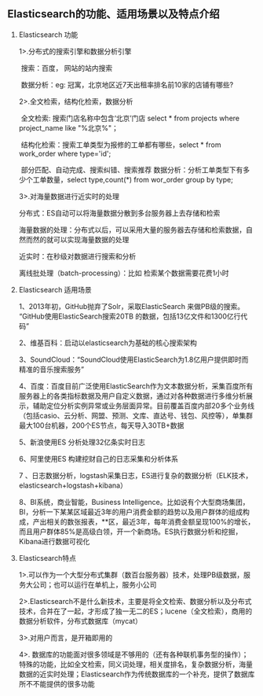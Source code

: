 ## Elasticsearch的功能、适用场景以及特点介绍

1. Elasticsearch 功能

   1>.分布式的搜索引擎和数据分析引擎

   ​     搜索：百度， 网站的站内搜索

   ​     数据分析：eg: 冠寓，北京地区近7天出租率排名前10家的店铺有哪些?

   2>.全文检索，结构化检索，数据分析

   ​    全文检索: 搜索门店名称中包含‘北京’门店  select * from  projects  where project_name like "%北京%"；

   ​    结构化检索：搜索工单类型为报修的工单都有哪些，select * from work_order where type='id';

   ​    部分匹配、自动完成、搜索纠错、搜索推荐
   ​    数据分析：分析工单类型下有多少个工单数量，select  type,count(*) from wor_order group by type;

   3>.对海量数据进行近实时的处理

      分布式：ES自动可以将海量数据分散到多台服务器上去存储和检索

     海量数据的处理：分布式以后，可以采用大量的服务器去存储和检索数据，自然而然的就可以实现海量数据的处理

   近实时：在秒级对数据进行搜索和分析

   离线批处理（batch-processing）：比如 检索某个数据需要花费1小时

2. Elasticsearch 适用场景

   1、2013年初，GitHub抛弃了Solr，采取ElasticSearch 来做PB级的搜索。 “GitHub使用ElasticSearch搜索20TB 的数据，包括13亿文件和1300亿行代码”

   2、维基百科：启动以elasticsearch为基础的核心搜索架构

   3、SoundCloud：“SoundCloud使用ElasticSearch为1.8亿用户提供即时而精准的音乐搜索服务”

   4、百度：百度目前广泛使用ElasticSearch作为文本数据分析，采集百度所有服务器上的各类指标数据及用户自定义数据，通过对各种数据进行多维分析展示，辅助定位分析实例异常或业务层面异常。目前覆盖百度内部20多个业务线（包括casio、云分析、网盟、预测、文库、直达号、钱包、风控等），单集群最大100台机器，200个ES节点，每天导入30TB+数据

   5、新浪使用ES 分析处理32亿条实时日志

   6、阿里使用ES 构建挖财自己的日志采集和分析体系

   7 、日志数据分析，logstash采集日志，ES进行复杂的数据分析（ELK技术，elasticsearch+logstash+kibana）

   8、BI系统，商业智能，Business Intelligence。比如说有个大型商场集团，BI，分析一下某某区域最近3年的用户消费金额的趋势以及用户群体的组成构成，产出相关的数张报表，**区，最近3年，每年消费金额呈现100%的增长，而且用户群体85%是高级白领，开一个新商场。ES执行数据分析和挖掘，Kibana进行数据可视化

3. Elasticsearch特点

   1>.可以作为一个大型分布式集群（数百台服务器）技术，处理PB级数据，服务大公司；也可以运行在单机上，服务小公司

   2>.Elasticsearch不是什么新技术，主要是将全文检索、数据分析以及分布式技术，合并在了一起，才形成了独一无二的ES；lucene（全文检索），商用的数据分析软件，分布式数据库（mycat）

   3>.对用户而言，是开箱即用的

   4>. 数据库的功能面对很多领域是不够用的（还有各种联机事务型的操作）；特殊的功能，比如全文检索，同义词处理，相关度排名，复杂数据分析，海量数据的近实时处理；Elasticsearch作为传统数据库的一个补充，提供了数据库所不不能提供的很多功能

  